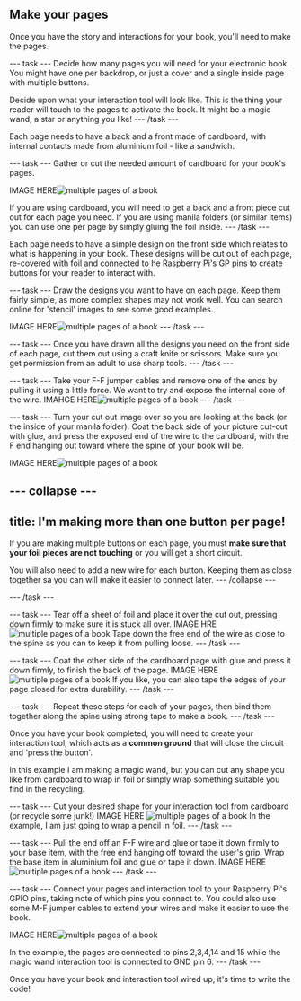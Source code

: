 ## Make your pages

Once you have the story and interactions for your book, you'll need to make the pages.

--- task ---
Decide how many pages you will need for your electronic book. You might have one per backdrop, or just a cover and a single inside page with multiple buttons.

Decide upon what your interaction tool will look like. This is the thing your reader will touch to the pages to activate the book. It might be a magic wand, a star or anything you like!
--- /task ---

Each page needs to have a back and a front made of cardboard, with internal contacts made from aluminium foil - like a sandwich.

--- task ---
Gather or cut the needed amount of cardboard for your book's pages.

IMAGE HERE![multiple pages of a book](images/pages-rama.png)

If you are using cardboard, you will need to get a back and a front piece cut out for each page you need. If you are using manila folders (or similar items) you can use one per page by simply gluing the foil inside.
--- /task ---

Each page needs to have a simple  design on the front side which relates to what is happening in your book. These designs will be cut out of each page, re-covered with foil and connected to he Raspberry Pi's GP pins to create buttons for your reader to interact with.

--- task ---
Draw the designs you want to have on each page. Keep them fairly simple, as more complex shapes may not work well. You can search online for 'stencil' images to see some good examples. 

IMAGE HERE![multiple pages of a book](images/pages-rama.png)
--- /task ---

--- task ---
Once you have drawn all the designs you need on the front side of each page, cut them out using a craft knife or scissors. Make sure you get permission from an adult to use sharp tools.
--- /task --- 

--- task ---
Take your F-F jumper cables and remove one of the ends by pulling it using a little force. We want to try and expose the internal core of the wire.
IMAHGE HERE![multiple pages of a book](images/pages-rama.png)
--- /task ---

--- task ---
Turn your cut out image over so you are looking at the back (or the inside of your manila folder). Coat the back side of your picture cut-out with glue, and press the exposed end of the wire to the cardboard, with the F end hanging out toward where the spine of your book will be.

IMAGE HERE![multiple pages of a book](images/pages-rama.png)

--- collapse ---
---
title: I'm making more than one button per page! 
---
If you are making multiple buttons on each page, you must **make sure that your foil pieces are not touching** or you will get a short circuit.

You will also need to add a new wire for each button. Keeping them as close together sa you can will make it easier to connect later. 
--- /collapse ---

--- /task ---

--- task ---
Tear off a sheet of foil and place it over the cut out, pressing down firmly to make sure it is stuck all over. 
IMAGE HRE![multiple pages of a book](images/pages-rama.png)
Tape down the free end of the wire as close to the spine as you can to keep it from pulling loose.
--- /task ---

--- task ---
Coat the other side of the cardboard page with glue and press it down firmly, to finish the back of the page. 
IMAGE HERE![multiple pages of a book](images/pages-rama.png)
If you like, you can also tape the edges of your page closed for extra durability.
--- /task ---

--- task ---
Repeat these steps for each of your pages, then bind them together along the spine using strong tape to make a book.
--- /task ---

Once you have your book completed, you will need to create your interaction tool; which acts as a **common ground** that will close the circuit and 'press the button'. 

In this example I am making a magic wand, but you can cut any shape you like from cardboard to wrap in foil or simply wrap something suitable you find in the recycling.

--- task ---
Cut your desired shape for your interaction tool from cardboard (or recycle some junk!) 
IMAGE HERE ![multiple pages of a book](images/pages-rama.png)
In the example, I am just going to wrap a pencil in foil.
--- /task ---

--- task ---
Pull the end off an F-F wire and glue or tape it down firmly to your base item, with the free end hanging off toward the user's grip. Wrap the base item in aluminium foil and glue or tape it down.
IMAGE HERE![multiple pages of a book](images/pages-rama.png)
--- /task ---

--- task ---
Connect your pages and interaction tool to your Raspberry Pi's GPIO pins, taking note of which pins you connect to. You could also use some M-F jumper cables to extend your wires and make it easier to use the book.

IMAGE HERE![multiple pages of a book](images/pages-rama.png)

In the example, the pages are connected to pins 2,3,4,14 and 15 while the magic wand interaction tool is connected to GND pin 6.
--- /task ---

Once you have your book and interaction tool wired up, it's time to write the code!